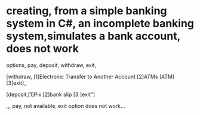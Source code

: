# creating, from a simple banking system in C#, an incomplete banking system,simulates a bank account, does not work


options, pay, deposit, withdraw, exit, 

[withdraw, [1]Electronic Transfer to Another Account [2]ATMs (ATM) [3]exit],,

[deposit,[1]Pix [2]bank slip [3 ]exit"]

,,, pay, not available, exit option does not work...
